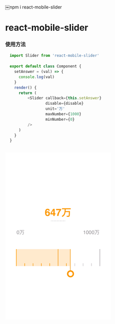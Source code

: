 ￼npm i react-mobile-slider
# react-mobile-slider

### 使用方法
```javascript
  import Slider from 'react-mobile-slider'

  export default class Component {
    setAnswer = (val) => {
      console.log(val)
    }
    render() {
      return (
          <Slider callback={this.setAnswer}
                  disable={disable}
                  unit='万'
                  maxNumber={1000}
                  minNumber={0}
          />
      )
    }
  }
  
```
![](https://github.com/zhenliliu/react-mobile-slider/blob/master/images/demo.gif?raw=true)